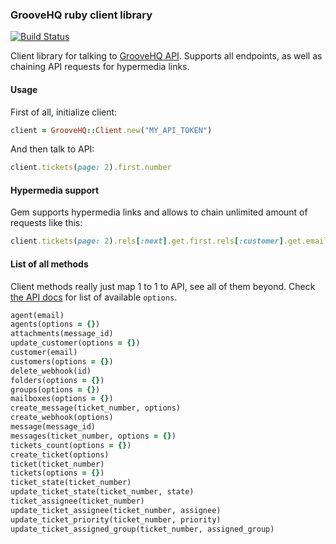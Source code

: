 ### GrooveHQ ruby client library

[![Build Status](https://travis-ci.org/Fodoj/groovehq.svg)](https://travis-ci.org/Fodoj/groovehq)

Client library for talking to [GrooveHQ API](https://www.groovehq.com/docs). Supports all endpoints, as well as chaining API requests for hypermedia links.

#### Usage

First of all, initialize client:

```ruby
client = GrooveHQ::Client.new("MY_API_TOKEN")
```

And then talk to API:

```ruby
client.tickets(page: 2).first.number
```

#### Hypermedia support

Gem supports hypermedia links and allows to chain unlimited amount of requests like this:

```ruby
client.tickets(page: 2).rels[:next].get.first.rels[:customer].get.email
```

#### List of all methods

Client methods really just map 1 to 1 to API, see all of them beyond. Check [the API docs](https://www.groovehq.com/docs) for list of available `options`.

```ruby
agent(email)
agents(options = {})
attachments(message_id)
update_customer(options = {})
customer(email)
customers(options = {})
delete_webhook(id)
folders(options = {})
groups(options = {})
mailboxes(options = {})
create_message(ticket_number, options)
create_webhook(options)
message(message_id)
messages(ticket_number, options = {})
tickets_count(options = {})
create_ticket(options)
ticket(ticket_number)
tickets(options = {})
ticket_state(ticket_number)
update_ticket_state(ticket_number, state)
ticket_assignee(ticket_number)
update_ticket_assignee(ticket_number, assignee)
update_ticket_priority(ticket_number, priority)
update_ticket_assigned_group(ticket_number, assigned_group)
```

